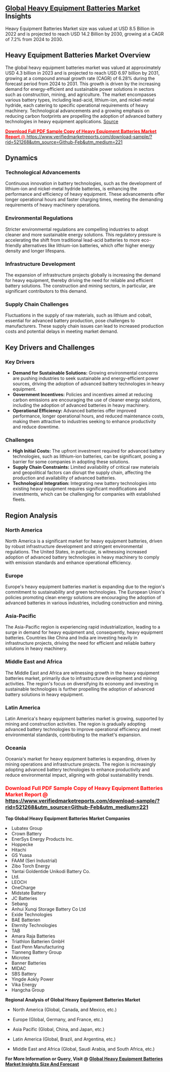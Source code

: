 <h2><a href="https://www.verifiedmarketreports.com/download-sample/?rid=521268&amp;utm_source=Github&amp;utm_medium=221" target="_blank">Global Heavy Equipment Batteries Market</a> Insights</h2><p>Heavy Equipment Batteries Market size was valued at USD 8.5 Billion in 2022 and is projected to reach USD 14.2 Billion by 2030, growing at a CAGR of 7.2% from 2024 to 2030.</p><p> <h2>Heavy Equipment Batteries Market Overview</h2> <p>The global heavy equipment batteries market was valued at approximately USD 4.3 billion in 2023 and is projected to reach USD 6.97 billion by 2031, growing at a compound annual growth rate (CAGR) of 6.28% during the forecast period from 2024 to 2031. This growth is driven by the increasing demand for energy-efficient and sustainable power solutions in sectors such as construction, mining, and agriculture. The market encompasses various battery types, including lead-acid, lithium-ion, and nickel-metal hydride, each catering to specific operational requirements of heavy machinery. Technological advancements and a growing emphasis on reducing carbon footprints are propelling the adoption of advanced battery technologies in heavy equipment applications. <a href="https://www.verifiedmarketreports.com/product/heavy-equipment-batteries-market/">Source</a></p> <p><a href="https://www.verifiedmarketreports.com/product/heavy-equipment-batteries-market/"><p><span class=""><span style="color: #ff0000;"><strong>Download Full PDF Sample Copy of Heavy Equipment Batteries Market Report</strong> @ </span><a href="https://www.verifiedmarketreports.com/download-sample/?rid=521268&amp;utm_source=Github-Feb&amp;utm_medium=221" target="_blank">https://www.verifiedmarketreports.com/download-sample/?rid=521268&amp;utm_source=Github-Feb&amp;utm_medium=221</a></span></p></a></p> <h2>Dynamics</h2> <h3>Technological Advancements</h3> <p>Continuous innovation in battery technologies, such as the development of lithium-ion and nickel-metal hydride batteries, is enhancing the performance and efficiency of heavy equipment. These advancements offer longer operational hours and faster charging times, meeting the demanding requirements of heavy machinery operations.</p> <h3>Environmental Regulations</h3> <p>Stricter environmental regulations are compelling industries to adopt cleaner and more sustainable energy solutions. This regulatory pressure is accelerating the shift from traditional lead-acid batteries to more eco-friendly alternatives like lithium-ion batteries, which offer higher energy density and longer lifespans.</p> <h3>Infrastructure Development</h3> <p>The expansion of infrastructure projects globally is increasing the demand for heavy equipment, thereby driving the need for reliable and efficient battery solutions. The construction and mining sectors, in particular, are significant contributors to this demand.</p> <h3>Supply Chain Challenges</h3> <p>Fluctuations in the supply of raw materials, such as lithium and cobalt, essential for advanced battery production, pose challenges to manufacturers. These supply chain issues can lead to increased production costs and potential delays in meeting market demand.</p> <h2>Key Drivers and Challenges</h2> <h3>Key Drivers</h3> <ul> <li><strong>Demand for Sustainable Solutions:</strong> Growing environmental concerns are pushing industries to seek sustainable and energy-efficient power sources, driving the adoption of advanced battery technologies in heavy equipment.</li> <li><strong>Government Incentives:</strong> Policies and incentives aimed at reducing carbon emissions are encouraging the use of cleaner energy solutions, including the adoption of advanced batteries in heavy machinery.</li> <li><strong>Operational Efficiency:</strong> Advanced batteries offer improved performance, longer operational hours, and reduced maintenance costs, making them attractive to industries seeking to enhance productivity and reduce downtime.</li> </ul> <h3>Challenges</h3> <ul> <li><strong>High Initial Costs:</strong> The upfront investment required for advanced battery technologies, such as lithium-ion batteries, can be significant, posing a barrier for some companies in adopting these solutions.</li> <li><strong>Supply Chain Constraints:</strong> Limited availability of critical raw materials and geopolitical factors can disrupt the supply chain, affecting the production and availability of advanced batteries.</li> <li><strong>Technological Integration:</strong> Integrating new battery technologies into existing heavy equipment requires significant modifications and investments, which can be challenging for companies with established fleets.</li> </ul> <h2>Region Analysis</h2> <h3>North America</h3> <p>North America is a significant market for heavy equipment batteries, driven by robust infrastructure development and stringent environmental regulations. The United States, in particular, is witnessing increased adoption of advanced battery technologies in heavy machinery to comply with emission standards and enhance operational efficiency.</p> <h3>Europe</h3> <p>Europe's heavy equipment batteries market is expanding due to the region's commitment to sustainability and green technologies. The European Union's policies promoting clean energy solutions are encouraging the adoption of advanced batteries in various industries, including construction and mining.</p> <h3>Asia-Pacific</h3> <p>The Asia-Pacific region is experiencing rapid industrialization, leading to a surge in demand for heavy equipment and, consequently, heavy equipment batteries. Countries like China and India are investing heavily in infrastructure projects, driving the need for efficient and reliable battery solutions in heavy machinery.</p> <h3>Middle East and Africa</h3> <p>The Middle East and Africa are witnessing growth in the heavy equipment batteries market, primarily due to infrastructure development and mining activities. The region's focus on diversifying its economy and investing in sustainable technologies is further propelling the adoption of advanced battery solutions in heavy equipment.</p> <h3>Latin America</h3> <p>Latin America's heavy equipment batteries market is growing, supported by mining and construction activities. The region is gradually adopting advanced battery technologies to improve operational efficiency and meet environmental standards, contributing to the market's expansion.</p> <h3>Oceania</h3> <p>Oceania's market for heavy equipment batteries is expanding, driven by mining operations and infrastructure projects. The region is increasingly adopting advanced battery technologies to enhance productivity and reduce environmental impact, aligning with global sustainability trends.</p> <h3><p><span class=""><span style="color: #ff0000;"><strong>Download Full PDF Sample Copy of Heavy Equipment Batteries Market Report</strong> @ </span><a href="https://www.verifiedmarketreports.com/download-sample/?rid=521268&amp;utm_source=Github-Feb&amp;utm_medium=221" target="_blank">https://www.verifiedmarketreports.com/download-sample/?rid=521268&amp;utm_source=Github-Feb&amp;utm_medium=221</a></span></p></h3> </p><p><strong>Top Global Heavy Equipment Batteries Market Companies</strong></p><div data-test-id=""><p><li>Lubatex Group</li><li> Crown Battery</li><li> EnerSys Energy Products Inc.</li><li> Hoppecke</li><li> Hitachi</li><li> GS Yuasa</li><li> FAAM (Seri Industrial)</li><li> Zibo Torch Energy</li><li> Yantai Goldentide Unikodi Battery Co.</li><li>Ltd.</li><li> LEOCH</li><li> OneCharge</li><li> Midstate Battery</li><li> JC Batteries</li><li> Sebang</li><li> Anhui Xunqi Storage Battery Co Ltd</li><li> Exide Technologies</li><li> BAE Batterien</li><li> Eternity Technologies</li><li> TAB</li><li> Amara Raja Batteries</li><li> Triathlon Batterien GmbH</li><li> East Penn Manufacturing</li><li> Tianneng Battery Group</li><li> Microtex</li><li> Banner Batteries</li><li> MIDAC</li><li> SBS Battery</li><li> Yingde Aokly Power</li><li> Vika Energy</li><li> Hangcha Group</li></p><div><strong>Regional Analysis of&nbsp;Global Heavy Equipment Batteries Market</strong></div><ul><li dir="ltr"><p dir="ltr">North America&nbsp;(Global, Canada, and Mexico, etc.)</p></li><li dir="ltr"><p dir="ltr">Europe (Global, Germany, and France, etc.)</p></li><li dir="ltr"><p dir="ltr">Asia Pacific&nbsp;(Global, China, and Japan, etc.)</p></li><li dir="ltr"><p dir="ltr">Latin America&nbsp;(Global, Brazil, and Argentina, etc.)</p></li><li dir="ltr">Middle East and Africa&nbsp;(Global, Saudi Arabia, and South Africa, etc.)</li></ul><p><strong>For More Information or Query, Visit @&nbsp;</strong><strong><a href="https://www.verifiedmarketreports.com/product/heavy-equipment-batteries-market/?utm_source=Github&amp;utm_medium=221" target="_blank">Global Heavy Equipment Batteries Market Insights Size And Forecast</a></strong></p></div>

